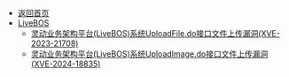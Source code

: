 - [返回首页](/)
- [LiveBOS](LiveBOS/)
  - [灵动业务架构平台(LiveBOS)系统UploadFile.do接口文件上传漏洞(XVE-2023-21708)](LiveBOS/灵动业务架构平台(LiveBOS)系统UploadFile.do接口文件上传漏洞(XVE-2023-21708).md)
  - [灵动业务架构平台(LiveBOS)系统UploadImage.do接口文件上传漏洞(XVE-2024-18835)](LiveBOS/灵动业务架构平台(LiveBOS)系统UploadImage.do接口文件上传漏洞(XVE-2024-18835).md)
